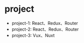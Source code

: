 # project

-   project-1: React、Redux、Router
-   project-2: React、Redux、Router
-   project-3: Vux、Nuxt
